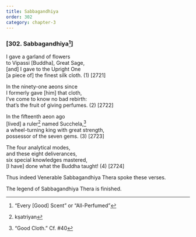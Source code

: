 ```yaml
---
title: Sabbagandhiya
order: 302
category: chapter-3
---
```


### \[302. Sabbagandhiya[^1]\]

I gave a garland of flowers  
to Vipassi \[Buddha\], Great Sage,  
\[and\] I gave to the Upright One  
\[a piece of\] the finest silk cloth. (1) \[2721\]

In the ninety-one aeons since  
I formerly gave \[him\] that cloth,  
I’ve come to know no bad rebirth:  
that’s the fruit of giving perfumes. (2) \[2722\]

In the fifteenth aeon ago  
\[lived\] a ruler[^2] named Su<span class="diacritics" data-state="on">c</span><span class="no-diacritics" data-state="off">ch</span>ela,[^3]  
a wheel-turning king with great strength,  
possessor of the seven gems. (3) \[2723\]

The four analytical modes,  
and these eight deliverances,  
six special knowledges mastered,  
\[I have\] done what the Buddha taught! (4) \[2724\]

Thus indeed Venerable Sabbagandhiya Thera spoke these verses.

The legend of Sabbagandhiya Thera is finished.

[^1]: “Every \[Good\] Scent” or “All-Perfumed”

[^2]: kṣatriyan

[^3]: “Good Cloth.” Cf. \#40
